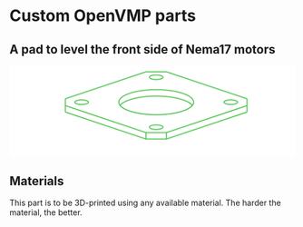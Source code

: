 # Custom OpenVMP parts
## A pad to level the front side of Nema17 motors

[<img alt='A pad to level the front side of Nema17 motors' src='https://github.com/openvmp/openvmp-models/blob/main/generated_files/parts/custom/nema17-flush-pad.png'/>](https://github.com/openvmp/openvmp-models/blob/main/generated_files/parts/custom/nema17-flush-pad.stl)

## Materials
This part is to be 3D-printed using any available material. The harder the material, the better.